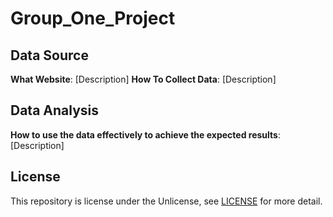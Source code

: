 # Group_One_Project

## Data Source

**What Website**: [Description]
**How To Collect Data**: [Description]

## Data Analysis

**How to use the data effectively to achieve the expected results**: [Description]

## License

This repository is license under the Unlicense, see [LICENSE](LICENSE) for more detail.
